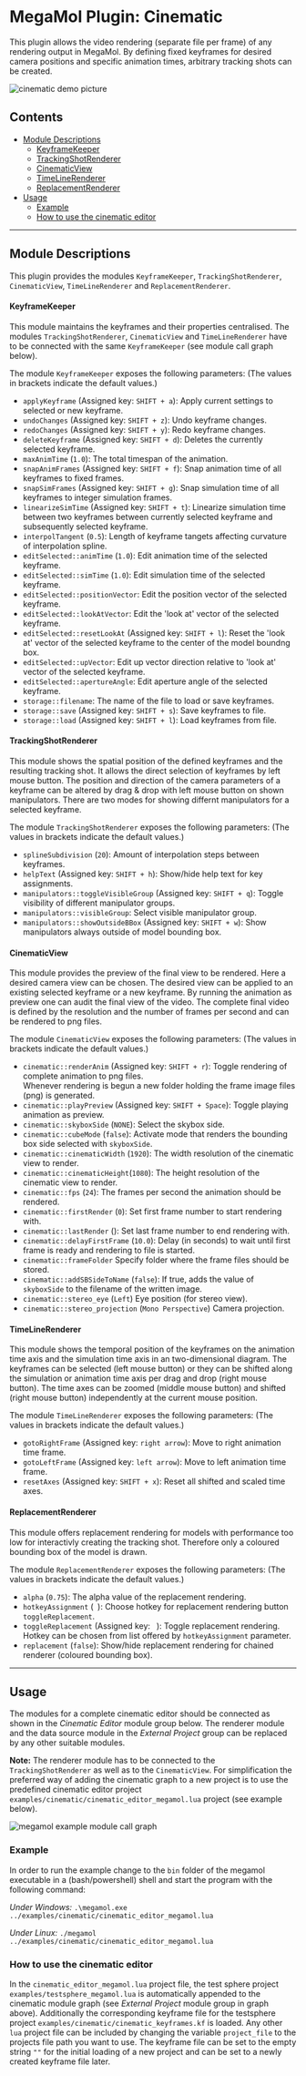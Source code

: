# MegaMol Plugin: Cinematic

This plugin allows the video rendering (separate file per frame) of any rendering output in MegaMol.
By defining fixed keyframes for desired camera positions and specific animation times, arbitrary tracking shots can be created.

![cinematic demo picture](demo.png)

<!-- TOC -->
## Contents
- [Module Descriptions](#module-descriptions) 
   - [KeyframeKeeper](#keyframekeeper)  
   - [TrackingShotRenderer](#trackingshotrenderer)  
   - [CinematicView](#cinematicview)  
   - [TimeLineRenderer](#timelinerenderer)  
   - [ReplacementRenderer](#replacementrenderer)  
- [Usage](#usage)  
   - [Example](#example)  
   - [How to use the cinematic editor](#How-to-use-the-cinematic-editor)  
<!-- /TOC -->
--- 

## Module Descriptions
This plugin provides the modules `KeyframeKeeper`,  `TrackingShotRenderer`, `CinematicView`, `TimeLineRenderer` and `ReplacementRenderer`.

#### KeyframeKeeper

This module maintains the keyframes and their properties centralised. 
The modules `TrackingShotRenderer`, `CinematicView` and `TimeLineRenderer` have to be connected with the same `KeyframeKeeper` (see module call graph below).

The module `KeyframeKeeper` exposes the following parameters:
(The values in brackets indicate the default values.)

* `applyKeyframe` (Assigned key: `SHIFT + a`): Apply current settings to selected or new keyframe.
* `undoChanges` (Assigned key: `SHIFT + z`): Undo keyframe changes.
* `redoChanges` (Assigned key: `SHIFT + y`): Redo keyframe changes.
* `deleteKeyframe` (Assigned key: `SHIFT + d`): Deletes the currently selected keyframe.
* `maxAnimTime` (`1.0`): The total timespan of the animation.
* `snapAnimFrames` (Assigned key: `SHIFT + f`): Snap animation time of all keyframes to fixed frames.
* `snapSimFrames` (Assigned key: `SHIFT + g`): Snap simulation time of all keyframes to integer simulation frames.
* `linearizeSimTime` (Assigned key: `SHIFT + t`): Linearize simulation time between two keyframes between currently selected keyframe and subsequently selected keyframe.
* `interpolTangent` (`0.5`): Length of keyframe tangets affecting curvature of interpolation spline.
* `editSelected::animTime` (`1.0`): Edit animation time of the selected keyframe.
* `editSelected::simTime` (`1.0`): Edit simulation time of the selected keyframe.
* `editSelected::positionVector`: Edit the position vector of the selected keyframe.
* `editSelected::lookAtVector`: Edit the 'look at' vector of the selected keyframe.
* `editSelected::resetLookAt` (Assigned key: `SHIFT + l`): Reset the 'look at' vector of the selected keyframe to the center of the model boundng box.
* `editSelected::upVector`:  Edit up vector direction relative to 'look at' vector of the selected keyframe.
* `editSelected::apertureAngle`: Edit aperture angle of the selected keyframe.
* `storage::filename`:  The name of the file to load or save keyframes. 
* `storage::save` (Assigned key: `SHIFT + s`): Save keyframes to file.
* `storage::load` (Assigned key: `SHIFT + l`): Load keyframes from file.

#### TrackingShotRenderer

This module shows the spatial position of the defined keyframes and the resulting tracking shot. 
It allows the direct selection of keyframes by left mouse button. 
The position and direction of the camera parameters of a keyframe can be altered by drag & drop with left mouse button on shown manipulators.
There are two modes for showing differnt manipulators for a selected keyframe.

The module `TrackingShotRenderer` exposes the following parameters:
(The values in brackets indicate the default values.)

* `splineSubdivision` (`20`): Amount of interpolation steps between keyframes.          
* `helpText` (Assigned key: `SHIFT + h`): Show/hide help text for key assignments.
* `manipulators::toggleVisibleGroup` (Assigned key: `SHIFT + q`): Toggle visibility of different manipulator groups.  
* `manipulators::visibleGroup`: Select visible manipulator group.  
* `manipulators::showOutsideBBox` (Assigned key: `SHIFT + w`): Show manipulators always outside of model bounding box.

#### CinematicView

This module provides the preview of the final view to be rendered.
Here a desired camera view can be chosen.
The desired view can be applied to an existing selected keyframe or a new keyframe.
By running the animation as preview one can audit the final view of the video.
The complete final video is defined by the resolution and the number of frames per second and can be rendered to png files.

The module `CinematicView` exposes the following parameters:
(The values in brackets indicate the default values.)

* `cinematic::renderAnim` (Assigned key: `SHIFT + r`): Toggle rendering of complete animation to png files.   
   Whenever rendering is begun a new folder holding the frame image files (png) is generated.
* `cinematic::playPreview` (Assigned key: `SHIFT + Space`): Toggle playing animation as preview.
* `cinematic::skyboxSide` (`NONE`): Select the skybox side.
* `cinematic::cubeMode` (`false`): Activate mode that renders the bounding box side selected with `skyboxSide`.
* `cinematic::cinematicWidth` (`1920`): The width resolution of the cinematic view to render.
* `cinematic::cinematicHeight`(`1080`): The height resolution of the cinematic view to render.
* `cinematic::fps` (`24`): The frames per second the animation should be rendered.
* `cinematic::firstRender` (`0`): Set first frame number to start rendering with.
* `cinematic::lastRender` (): Set last frame number to end rendering with.
* `cinematic::delayFirstFrame` (`10.0`): Delay (in seconds) to wait until first frame is ready and rendering to file is started.
* `cinematic::frameFolder` Specify folder where the frame files should be stored.
* `cinematic::addSBSideToName` (`false`): If true, adds the value of `skyboxSide` to the filename of the written image.
* `cinematic::stereo_eye` (`Left`) Eye position (for stereo view).
* `cinematic::stereo_projection` (`Mono Perspective`) Camera projection.

#### TimeLineRenderer

This module shows the temporal position of the keyframes on the animation time axis and the simulation time axis in an two-dimensional diagram.
The keyframes can be selected (left mouse button) or they can be shifted along the simulation or animation time axis per drag and drop (right mouse button).
The time axes can be zoomed (middle mouse button) and shifted (right mouse button) independently at the current mouse position.

The module `TimeLineRenderer` exposes the following parameters:
(The values in brackets indicate the default values.)

* `gotoRightFrame` (Assigned key: `right arrow`): Move to right animation time frame.
* `gotoLeftFrame` (Assigned key: `left arrow`): Move to left animation time frame.
* `resetAxes` (Assigned key: `SHIFT + x`): Reset all shifted and scaled time axes.

#### ReplacementRenderer

This module offers replacement rendering for models with performance too low for interactivly creating the tracking shot. 
Therefore only a coloured bounding box of the model is drawn.

The module `ReplacementRenderer` exposes the following parameters:
(The values in brackets indicate the default values.)

* `alpha` (`0.75`): The alpha value of the replacement rendering.
* `hotkeyAssignment` (` `): Choose hotkey for replacement rendering button `toggleReplacement`.
* `toggleReplacement` (Assigned key: ` `): Toggle replacement rendering. Hotkey can be chosen from list offered by `hotkeyAssignment` parameter. 
* `replacement` (`false`): Show/hide replacement rendering for chained renderer (coloured bounding box).

---

## Usage

The modules for a complete cinematic editor should be connected as shown in the *Cinematic Editor* module group below. 
The renderer module and the data source module in the *External Project* group can be replaced by any other suitable modules. 

**Note:** The renderer module has to be connected to the `TrackingShotRenderer` as well as to the `CinematicView`.
For simplification the preferred way of adding the cinematic graph to a new project is to use the predefined cinematic editor project `examples/cinematic/cinematic_editor_megamol.lua` project (see example below).

![megamol example module call graph](graph.png)

### Example

In order to run the example change to the `bin` folder of the megamol executable in a (bash/powershell) shell and start the program with the following command:

*Under Windows:* `.\megamol.exe ../examples/cinematic/cinematic_editor_megamol.lua`

*Under Linux:* `./megamol ../examples/cinematic/cinematic_editor_megamol.lua`

### How to use the cinematic editor

In the `cinematic_editor_megamol.lua` project file, the test sphere project `examples/testsphere_megamol.lua` is automatically appended to the cinematic module graph (see *External Project* module group in graph above). 
Additionally the corresponding keyframe file for the testsphere project `examples/cinematic/cinematic_keyframes.kf` is loaded. 
Any other `lua` project file can be included by changing the variable `project_file` to the projects file path you want to use.
The keyframe file can be set to the empty string `""` for the initial loading of a new project and can be set to a newly created keyframe file later.
